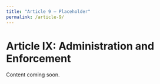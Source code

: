 ```yaml
---
title: "Article 9 – Placeholder"
permalink: /article-9/
---
```


# Article IX: Administration and Enforcement

Content coming soon.
